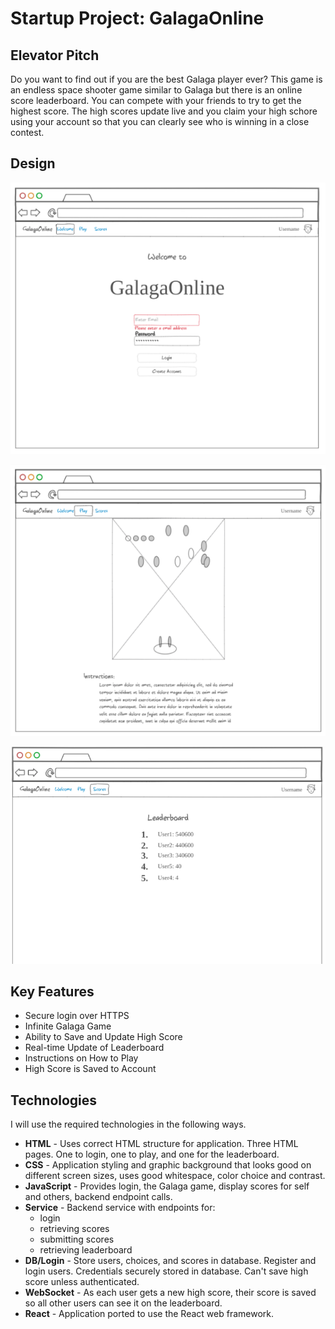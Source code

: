 # Startup Project: GalagaOnline


## Elevator Pitch
Do you want to find out if you are the best Galaga player ever? This game is an endless space shooter game similar to Galaga but there is an online score leaderboard. You can compete with your friends to try to get the highest score. The high scores update live and you claim your high schore using your account so that you can clearly see who is winning in a close contest.

## Design
![Welcome Page](WelcomePage.png) 

![Game Page](GamePage.png)

![Score Page](ScorePage.png)

## Key Features
- Secure login over HTTPS
- Infinite Galaga Game
- Ability to Save and Update High Score
- Real-time Update of Leaderboard
- Instructions on How to Play
- High Score is Saved to Account

## Technologies

I will use the required technologies in the following ways.

- **HTML** - Uses correct HTML structure for application. Three HTML pages. One to login, one to play, and one for the leaderboard.
- **CSS** - Application styling and graphic background that looks good on different screen sizes, uses good whitespace, color choice and contrast.
- **JavaScript** - Provides login, the Galaga game, display scores for self and others, backend endpoint calls.
- **Service** - Backend service with endpoints for:
  - login
  - retrieving scores
  - submitting scores
  - retrieving leaderboard
- **DB/Login** - Store users, choices, and scores in database. Register and login users. Credentials securely stored in database. Can't save high score unless authenticated.
- **WebSocket** - As each user gets a new high score, their score is saved so all other users can see it on the leaderboard.
- **React** - Application ported to use the React web framework.
